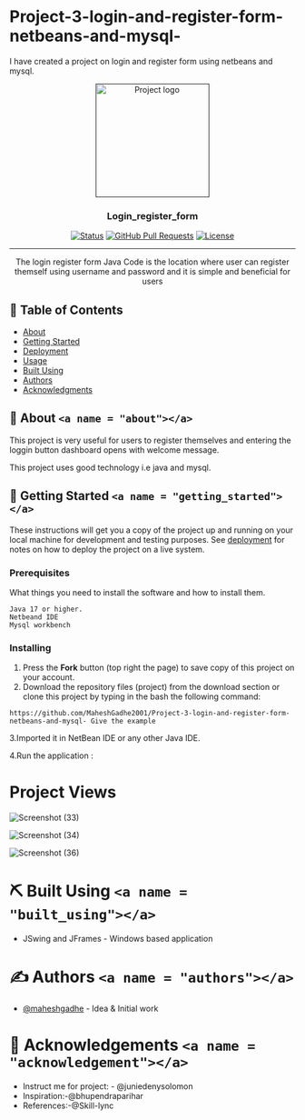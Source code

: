 # Project-3-login-and-register-form-netbeans-and-mysql-
I have created a project on login and register form using netbeans and mysql.


<p align="center">
  <a href="" rel="noopener">
 <img width=200px height=200px src=" ![icons8-paid-bill-stamp-100](https://user-images.githubusercontent.com/126501046/236452116-929b2356-e077-4cc6-b6f8-e50a770de531.png)" alt="Project logo"></a>
</p>

<h3 align="center">Login_register_form</h3>

<div align="center">

  [![Status](https://www.google.com/url?sa=i&url=https%3A%2F%2Fgithub.com%2Ftopics%2Fhospital-management-system%3Fl%3Dpython&psig=AOvVaw11txWWXobtW-hg6xS2NoI1&ust=1682595253838000&source=images&cd=vfe&ved=0CBEQjRxqFwoTCJDy9_y5x_4CFQAAAAAdAAAAABAE)]()
  [![GitHub Pull Requests](https://img.shields.io/github/issues-pr/kylelobo/The-Documentation-Compendium.svg)](https://github.com/kylelobo/The-Documentation-Compendium/pulls)
  [![License](https://img.shields.io/badge/license-MIT-blue.svg)](/LICENSE)

</div>

---

<p align="center">The login register form Java Code is the location where user can register themself using username and password and  it is simple and beneficial for users
    <br> 
</p>

## 📝 Table of Contents

- [About](#about)
- [Getting Started](#getting_started)
- [Deployment](#deployment)
- [Usage](#usage)
- [Built Using](#built_using)
- [Authors](#authors)
- [Acknowledgments](#acknowledgement)

## 🧐 About `<a name = "about"></a>`

This project is very useful for users to register themselves and entering the loggin button dashboard opens with welcome message.

This project uses good technology i.e java and mysql.



## 🏁 Getting Started `<a name = "getting_started"></a>`

These instructions will get you a copy of the project up and running on your local machine for development and testing purposes. See [deployment](#deployment) for notes on how to deploy the project on a live system.

### Prerequisites

What things you need to install the software and how to install them.

```
Java 17 or higher.
Netbeand IDE
Mysql workbench
```

### Installing

1. Press the **Fork** button (top right the page) to save copy of this project on your account.
2. Download the repository files (project) from the download section or clone this project by typing in the bash the following command:

```
https://github.com/MaheshGadhe2001/Project-3-login-and-register-form-netbeans-and-mysql- Give the example
```

3.Imported it in NetBean IDE or any other Java IDE.

4.Run the application :

# Project Views

![Screenshot (33)](https://user-images.githubusercontent.com/126501046/236454507-07a905d4-a280-4c59-bde9-fb7e98b543de.png)


![Screenshot (34)](https://user-images.githubusercontent.com/126501046/236454525-900e795c-9ac0-494f-b0d1-792bd3e4d919.png)



![Screenshot (36)](https://user-images.githubusercontent.com/126501046/236454750-7f0d2226-d42f-4b79-85c0-da7190c91e0c.png)

# ⛏️ Built Using `<a name = "built_using"></a>`
- JSwing and JFrames - Windows based application

# ✍️ Authors `<a name = "authors"></a>`

- [@maheshgadhe](https://github.com/MaheshGadhe2001) - Idea & Initial work

# 🎉 Acknowledgements `<a name = "acknowledgement"></a>`

- Instruct me for project: - @juniedenysolomon
- Inspiration:-@bhupendraparihar
- References:-@Skill-lync

